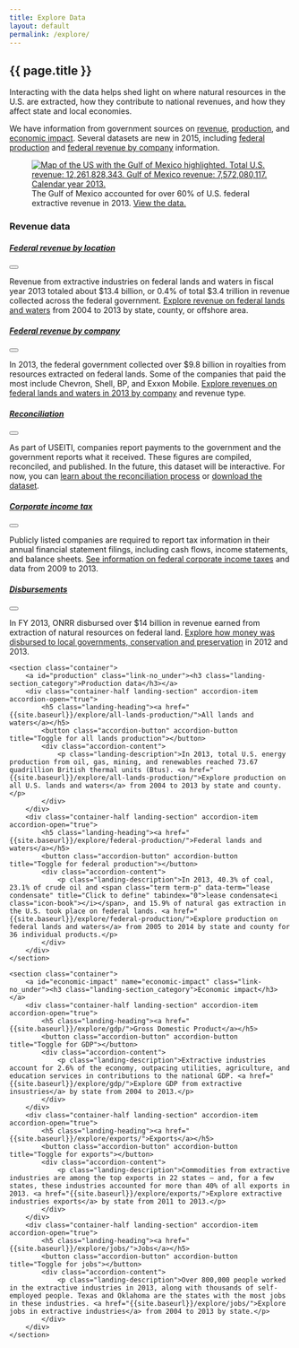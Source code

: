 ```yaml
---
title: Explore Data
layout: default
permalink: /explore/
---
```


<section class="slab-delta">
  <div class="container-outer landing-section_top">
	  <div class="container-left-8 hero-left">
			<h1>{{ page.title }}</h1>
			<p class="hero-description">Interacting with the data helps shed light on where natural resources in the U.S. are extracted, how they contribute to national revenues, and how they affect state and local economies.</p>
      <p class="hero-description">We have information from government sources on <a href="#revenue">revenue</a>, <a href="#production">production</a>, and <a href="#economic-impact">economic impact</a>. Several datasets are new in 2015, including <a href="{{ site.baseurl }}/explore/federal-production/">federal production</a> and <a href="{{ site.baseurl }}/explore/federal-revenue-by-company/2013/">federal revenue by company</a> information.</p>
		</div>
		<div class="container-right-4 hero-right">
      <div class="hero-right_square">
        <figure>
          <a href="{{site.baseurl}}/explore/federal-revenue-by-location/">
            <img class="hero-right_image" src="{{ site.baseurl }}/img/explore-landing-intro.png" alt="Map of the US with the Gulf of Mexico highlighted. Total U.S. revenue: 12,261,828,343. Gulf of Mexico revenue: 7,572,080,117. Calendar year 2013.">
          </a>
          <figcaption class="hero-right_caption">The Gulf of Mexico accounted for over 60% of U.S. federal extractive revenue in 2013. <a href="{{site.baseurl}}/explore/federal-revenue-by-location/" class="link-alpha">View the data.</a></figcaption>
        </figure>
      </div>
    </div>
	</div>
</section>

<section accordion class="container-outer landing-wrapper">

  <section class="container">
    <a id="revenue" class="link-no_under"><h3 class="landing-section_category">Revenue data</h3></a>
    <div class="container-half landing-section" accordion-item accordion-open="true">
      <h5 class="landing-heading"><a href="{{site.baseurl}}/explore/federal-revenue-by-location/">Federal revenue by location</a></h5>
      <button class="accordion-button" accordion-button title="Toggle for federal revenue by location"></button>
      <div class="accordion-content">
        <p class="landing-description">Revenue from extractive industries on federal lands and waters in fiscal year 2013 totaled about $13.4 billion, or 0.4% of total $3.4 trillion in revenue collected across the federal government. <a href="{{site.baseurl}}/explore/federal-revenue-by-location/">Explore revenue on federal lands and waters</a> from 2004 to 2013 by state, county, or offshore area.</p>
      </div>
    </div>
    <div class="container-half landing-section" accordion-item accordion-open="true">
      <h5 class="landing-heading"><a href="{{site.baseurl}}/explore/federal-revenue-by-company/2013/">Federal revenue by company</a></h5>
      <button class="accordion-button" accordion-button title="Toggle for federal revenue by company"></button>
      <div class="accordion-content">
        <p class="landing-description">In 2013, the federal government collected over $9.8 billion in royalties from resources extracted on federal lands. Some of the companies that paid the most include Chevron, Shell, BP, and Exxon Mobile. <a href="{{site.baseurl}}/explore/federal-revenue-by-company/2013/">Explore revenues on federal lands and waters in 2013 by company</a> and revenue type.</p>
      </div>
    </div>
    <div class="container-half landing-section" accordion-item accordion-open="true">
      <h5 class="landing-heading"><a href="{{site.baseurl}}/explore/reconciliation/">Reconciliation</a></h5>
      <button class="accordion-button" accordion-button title="Toggle for reconciliation"></button>
      <div class="accordion-content">
        <p class="landing-description">As part of USEITI, companies report payments to the government and the government reports what it received. These figures are compiled, reconciled, and published. In the future, this dataset will be interactive. For now, you can <a href="{{site.baseurl}}/explore/reconciliation/">learn about the reconciliation process</a> or <a href="{{site.baseurl}}/downloads/#reconciliation">download the dataset</a>.</p>
      </div>
    </div>
    <div class="container-half landing-section" accordion-item accordion-open="true">
      <h5 class="landing-heading"><a href="{{site.baseurl}}/explore/corporate-income-tax/">Corporate income tax</a></h5>
      <button class="accordion-button" accordion-button title="Toggle for corporate income tax"></button>
      <div class="accordion-content">
        <p class="landing-description">Publicly listed companies are required to report tax information in their annual financial statement filings, including cash flows, income statements, and balance sheets. <a href="{{site.baseurl}}/explore/corporate-income-tax/">See information on federal corporate income taxes</a> and data from 2009 to 2013.</p>
      </div>
    </div>
    <div class="container-half landing-section" accordion-item accordion-open="true">
      <h5 class="landing-heading"><a href="{{site.baseurl}}/explore/disbursements/">Disbursements</a></h5>
      <button class="accordion-button" accordion-button title="Toggle for disbursements"></button>
      <div class="accordion-content">
        <p class="landing-description">In FY 2013, ONRR disbursed over $14 billion in revenue earned from extraction of natural resources on federal land. <a href="{{site.baseurl}}/explore/disbursements/">Explore how money was disbursed to local governments, conservation and preservation</a> in 2012 and 2013.</p>
      </div>
    </div>
  </section>

	<section class="container">
		<a id="production" class="link-no_under"><h3 class="landing-section_category">Production data</h3></a>
		<div class="container-half landing-section" accordion-item accordion-open="true">
			<h5 class="landing-heading"><a href="{{site.baseurl}}/explore/all-lands-production/">All lands and waters</a></h5>
			<button class="accordion-button" accordion-button title="Toggle for all lands production"></button>
			<div class="accordion-content">
				<p class="landing-description">In 2013, total U.S. energy production from oil, gas, mining, and renewables reached 73.67 quadrillion British thermal units (Btus). <a href="{{site.baseurl}}/explore/all-lands-production/">Explore production on all U.S. lands and waters</a> from 2004 to 2013 by state and county.</p>
			</div>
		</div>
		<div class="container-half landing-section" accordion-item accordion-open="true">
			<h5 class="landing-heading"><a href="{{site.baseurl}}/explore/federal-production/">Federal lands and waters</a></h5>
			<button class="accordion-button" accordion-button title="Toggle for federal production"></button>
			<div class="accordion-content">
				<p class="landing-description">In 2013, 40.3% of coal, 23.1% of crude oil and <span class="term term-p" data-term="lease condensate" title="Click to define" tabindex="0">lease condensate<i class="icon-book"></i></span>, and 15.9% of natural gas extraction in the U.S. took place on federal lands. <a href="{{site.baseurl}}/explore/federal-production/">Explore production on federal lands and waters</a> from 2005 to 2014 by state and county for 36 individual products.</p>
			</div>
		</div>
	</section>

	<section class="container">
		<a id="economic-impact" name="economic-impact" class="link-no_under"><h3 class="landing-section_category">Economic impact</h3></a>
		<div class="container-half landing-section" accordion-item accordion-open="true">
			<h5 class="landing-heading"><a href="{{site.baseurl}}/explore/gdp/">Gross Domestic Product</a></h5>
			<button class="accordion-button" accordion-button title="Toggle for GDP"></button>
			<div class="accordion-content">
				<p class="landing-description">Extractive industries account for 2.6% of the economy, outpacing utilities, agriculture, and education services in contributions to the national GDP. <a href="{{site.baseurl}}/explore/gdp/">Explore GDP from extractive insustries</a> by state from 2004 to 2013.</p>
			</div>
		</div>
		<div class="container-half landing-section" accordion-item accordion-open="true">
			<h5 class="landing-heading"><a href="{{site.baseurl}}/explore/exports/">Exports</a></h5>
			<button class="accordion-button" accordion-button title="Toggle for exports"></button>
			<div class="accordion-content">
				<p class="landing-description">Commodities from extractive industries are among the top exports in 22 states — and, for a few states, these industries accounted for more than 40% of all exports in 2013. <a href="{{site.baseurl}}/explore/exports/">Explore extractive industries exports</a> by state from 2011 to 2013.</p>
			</div>
		</div>
		<div class="container-half landing-section" accordion-item accordion-open="true">
			<h5 class="landing-heading"><a href="{{site.baseurl}}/explore/jobs/">Jobs</a></h5>
			<button class="accordion-button" accordion-button title="Toggle for jobs"></button>
			<div class="accordion-content">
				<p class="landing-description">Over 800,000 people worked in the extractive industries in 2013, along with thousands of self-employed people. Texas and Oklahoma are the states with the most jobs in these industries. <a href="{{site.baseurl}}/explore/jobs/">Explore jobs in extractive industries</a> from 2004 to 2013 by state.</p>
			</div>
		</div>
	</section>

</section>
<!-- <section class="slab-alpha container-outer container-padded u-centered">
    <h3>Not sure where to go? Start here &#8230;</h3>
    <h2><a href="{{ site.baseurl }}/how-it-works/">Learn how natural resources result in federal revenues</a></h2>
</section> -->

<!-- Accordion -->
<script src="{{ site.baseurl }}/js/components/accordion.js"></script>
